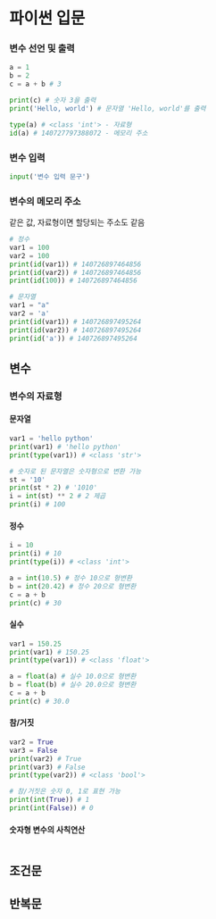 # 파이썬 입문

### 변수 선언 및 출력
```python
a = 1
b = 2
c = a + b # 3

print(c) # 숫자 3을 출력
print('Hello, world') # 문자열 'Hello, world'를 출력

type(a) # <class 'int'> - 자료형
id(a) # 140727797388072 - 메모리 주소
```

### 변수 입력
```python
input('변수 입력 문구')
```

### 변수의 메모리 주소
같은 값, 자료형이면 할당되는 주소도 같음
```python
# 정수
var1 = 100
var2 = 100
print(id(var1)) # 140726897464856
print(id(var2)) # 140726897464856
print(id(100)) # 140726897464856

# 문자열
var1 = "a"
var2 = 'a'
print(id(var1)) # 140726897495264
print(id(var2)) # 140726897495264
print(id('a')) # 140726897495264
```

## 변수
### 변수의 자료형
#### 문자열
```python
var1 = 'hello python'
print(var1) # 'hello python'
print(type(var1)) # <class 'str'>

# 숫자로 된 문자열은 숫자형으로 변환 가능
st = '10'
print(st * 2) # '1010'
i = int(st) ** 2 # 2 제곱
print(i) # 100
```

#### 정수
```python
i = 10
print(i) # 10
print(type(i)) # <class 'int'>

a = int(10.5) # 정수 10으로 형변환
b = int(20.42) # 정수 20으로 형변환
c = a + b
print(c) # 30
```

#### 실수
```python
var1 = 150.25
print(var1) # 150.25
print(type(var1)) # <class 'float'>

a = float(a) # 실수 10.0으로 형변환
b = float(b) # 실수 20.0으로 형변환
c = a + b
print(c) # 30.0
```

#### 참/거짓
```python
var2 = True
var3 = False
print(var2) # True
print(var3) # False
print(type(var2)) # <class 'bool'>

# 참/거짓은 숫자 0, 1로 표현 가능
print(int(True)) # 1
print(int(False)) # 0
```

#### 숫자형 변수의 사칙연산
```python

```

## 조건문


## 반복문
